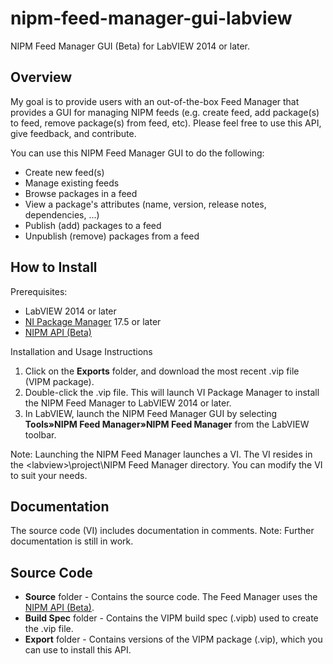 # nipm-feed-manager-gui-labview
NIPM Feed Manager GUI (Beta) for LabVIEW 2014 or later.

## Overview
My goal is to provide users with an out-of-the-box Feed Manager that provides a GUI for managing NIPM feeds (e.g. create feed, add package(s) to feed, remove package(s) from feed, etc).  Please feel free to use this API, give feedback, and contribute.

You can use this NIPM Feed Manager GUI to do the following:
* Create new feed(s)
* Manage existing feeds
* Browse packages in a feed
* View a package's attributes (name, version, release notes, dependencies, ...)
* Publish (add) packages to a feed
* Unpublish (remove) packages from a feed

## How to Install
Prerequisites:
* LabVIEW 2014 or later
* [NI Package Manager](http://www.ni.com/downloads/ni-package-manager) 17.5 or later
* [NIPM API (Beta)](https://github.com/allenh-ni/nipm-api-labview/tree/master/Exports)

Installation and Usage Instructions
1. Click on the **Exports** folder, and download the most recent .vip file (VIPM package).
2. Double-click the .vip file.  This will launch VI Package Manager to install the NIPM Feed Manager to LabVIEW 2014 or later.
3. In LabVIEW, launch the NIPM Feed Manager GUI by selecting **Tools»NIPM Feed Manager»NIPM Feed Manager** from the LabVIEW toolbar.

Note: Launching the NIPM Feed Manager launches a VI.  The VI resides in the \<labview\>\project\NIPM Feed Manager directory.  You can modify the VI to suit your needs.

## Documentation
The source code (VI) includes documentation in comments.
Note: Further documentation is still in work.

## Source Code
* **Source** folder - Contains the source code.  The Feed Manager uses the [NIPM API (Beta)](https://github.com/allenh-ni/nipm-api-labview/tree/master/Exports).
* **Build Spec** folder - Contains the VIPM build spec (.vipb) used to create the .vip file.
* **Export** folder - Contains versions of the VIPM package (.vip), which you can use to install this API.
